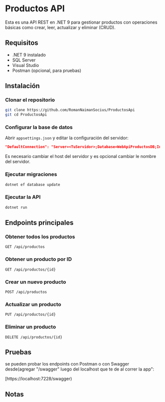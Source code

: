 # Productos API

Esta es una API REST en .NET 9 para gestionar productos con operaciones básicas como crear, leer, actualizar y eliminar (CRUD).

## Requisitos

- .NET 9 instalado  
- SQL Server  
- Visual Studio
- Postman (opcional, para pruebas)  

## Instalación

### Clonar el repositorio
```bash
git clone https://github.com/RomanNaimanSocius/ProductosApi
git cd ProductosApi
```

### Configurar la base de datos
Abrir `appsettings.json` y editar la configuración del servidor:
```json
"DefaultConnection": "Server=<TuServidor>;Database=WebApiProductosDB;Integrated Security=True;TrustServerCertificate=True"
```
Es necesario cambiar el host del servidor y es opcional cambiar le nombre del servidor.

### Ejecutar migraciones
```bash
dotnet ef database update
```

### Ejecutar la API
```bash
dotnet run
```

## Endpoints principales

### Obtener todos los productos
```http
GET /api/productos
```

### Obtener un producto por ID
```http
GET /api/productos/{id}
```

### Crear un nuevo producto
```http
POST /api/productos
```

### Actualizar un producto
```http
PUT /api/productos/{id}
```

### Eliminar un producto
```http
DELETE /api/productos/{id}
```

## Pruebas 

se pueden probar los endpoints con Postman o con Swagger desde(agregar "/swagger" luego del localhost que te de al correr la app":

[https://localhost:7228/swagger)

## Notas




